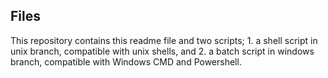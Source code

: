 ## Files
This repository contains this readme file and two scripts; 
	1. a shell script in unix branch, compatible with unix shells, and 
	2. a batch script in windows branch, compatible with Windows CMD and Powershell.
